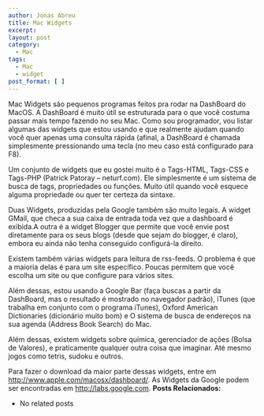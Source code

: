 ```yaml
---
author: Jonas Abreu
title: Mac Widgets
excerpt:
layout: post
category:
  - Mac
tags:
  - Mac
  - widget
post_format: [ ]
---
```

Mac Widgets são pequenos programas feitos pra rodar na DashBoard do MacOS. A DashBoard é muito útil se estruturada para o que você costuma passar mais tempo fazendo no seu Mac. Como sou programador, vou listar algumas das widgets que estou usando e que realmente ajudam quando você quer apenas uma consulta rápida (afinal, a DashBoard é chamada simplesmente pressionando uma tecla (no meu caso está configurado para F8).

Um conjunto de widgets que eu gostei muito é o Tags-HTML, Tags-CSS e Tags-PHP (Patrick Patoray – neturf.com). Ele simplesmente é um sistema de busca de tags, propriedades ou funções. Muito útil quando você esquece alguma propriedade ou quer ter certeza da sintaxe.

Duas Widgets, produzidas pela Google também são muito legais. A widget GMail, que checa a sua caixa de entrada toda vez que a dashboard é exibida.A outra é a widget Blogger que permite que você envie post diretamente para os seus blogs (desde que sejam do blogger, é claro), embora eu ainda não tenha conseguido configurá-la direito.

Existem também várias widgets para leitura de rss-feeds. O problema é que a maioria delas é para um site específico. Poucas permitem que você escolha um site ou que configure para vários sites.

Além dessas, estou usando a Google Bar (faça buscas a partir da DashBoard, mas o resultado é mostrado no navegador padrão), iTunes (que trabalha em conjunto com o programa iTunes), Oxford American Dictionaries (dicionário muito bom) e O sistema de busca de endereços na sua agenda (Address Book Search) do Mac.

Além dessas, existem widgets sobre química, gerenciador de ações (Bolsa de Valores), e praticamente qualquer outra coisa que imaginar. Até mesmo jogos como tetris, sudoku e outros.

Para fazer o download da maior parte dessas widgets, entre em http://www.apple.com/macosx/dashboard/. As Widgets da Google podem ser encontradas em http://labs.google.com. 
**Posts Relacionados:** 
*   No related posts

















